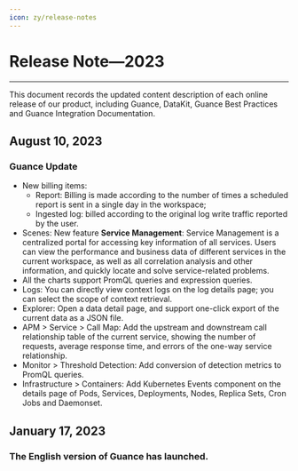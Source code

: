 ```yaml
---
icon: zy/release-notes
---
```


# Release Note—2023
---

This document records the updated content description of each online release of our product, including Guance, DataKit, Guance Best Practices and Guance Integration Documentation.

## August 10, 2023

### Guance Update

- New billing items:  
    - Report: Billing is made according to the number of times a scheduled report is sent in a single day in the workspace;  
    - Ingested log: billed according to the original log write traffic reported by the user.  
- Scenes: New feature **Service Management**: Service Management is a centralized portal for accessing key information of all services. Users can view the performance and business data of different services in the current workspace, as well as all correlation analysis and other information, and quickly locate and solve service-related problems.   
- All the charts support PromQL queries and expression queries.
- Logs: You can directly view context logs on the log details page; you can select the scope of context retrieval.  
- Explorer: Open a data detail page, and support one-click export of the current data as a JSON file.
- APM > Service > Call Map: Add the upstream and downstream call relationship table of the current service, showing the number of requests, average response time, and errors of the one-way service relationship.
- Monitor > Threshold Detection: Add conversion of detection metrics to PromQL queries.
- Infrastructure > Containers: Add Kubernetes Events component on the details page of Pods, Services, Deployments, Nodes, Replica Sets, Cron Jobs and Daemonset.

## January 17, 2023 

### The English version of Guance has launched.
